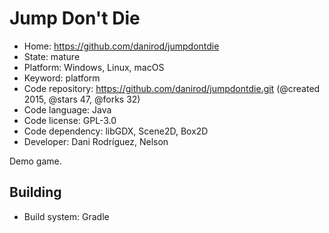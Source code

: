 # Jump Don't Die

- Home: https://github.com/danirod/jumpdontdie
- State: mature
- Platform: Windows, Linux, macOS
- Keyword: platform
- Code repository: https://github.com/danirod/jumpdontdie.git (@created 2015, @stars 47, @forks 32)
- Code language: Java
- Code license: GPL-3.0
- Code dependency: libGDX, Scene2D, Box2D
- Developer: Dani Rodríguez, Nelson

Demo game.

## Building

- Build system: Gradle
